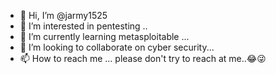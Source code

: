 - 👋 Hi, I’m @jarmy1525
- 👀 I’m interested in pentesting ..
- 🌱 I’m currently learning metasploitable ...
- 💞️ I’m looking to collaborate on cyber security...
- 📫 How to reach me ...  please don't try to reach at me..😂😜

<!---
jarmy1525/jarmy1525 is a ✨ special ✨ repository because its `README.md` (this file) appears on your GitHub profile.
You can click the Preview link to take a look at your changes.
--->
